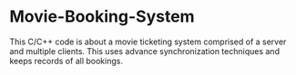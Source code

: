 # Movie-Booking-System
This C/C++ code is about a movie ticketing system comprised of a server and multiple clients. This uses advance synchronization techniques and keeps records of all bookings.
